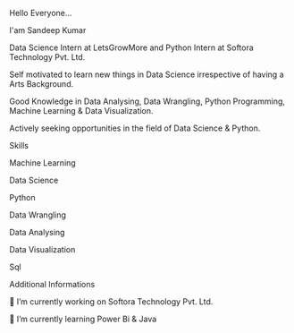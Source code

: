 Hello Everyone...

I'am Sandeep Kumar

Data Science Intern at LetsGrowMore and Python Intern at Softora Technology Pvt. Ltd.

Self motivated to learn new things in Data Science irrespective of having a Arts Background.

Good Knowledge in Data Analysing, Data Wrangling, Python Programming, Machine Learning & Data Visualization.

Actively seeking opportunities in the field of Data Science & Python.

Skills

Machine Learning

Data Science

Python

Data Wrangling

Data Analysing

Data Visualization

Sql

Additional Informations

🔭 I’m currently working on Softora Technology Pvt. Ltd.

🌱 I’m currently learning Power Bi & Java
